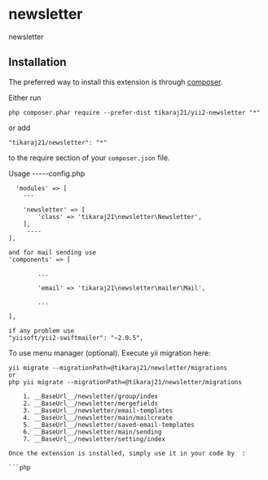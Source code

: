 newsletter
==========
newsletter

Installation
------------

The preferred way to install this extension is through [composer](http://getcomposer.org/download/).

Either run

```
php composer.phar require --prefer-dist tikaraj21/yii2-newsletter "*"
```

or add

```
"tikaraj21/newsletter": "*"
```

to the require section of your `composer.json` file.

Usage
-----config.php

      'modules' => [
		---
         
        'newsletter' => [
            'class' => 'tikaraj21\newsletter\Newsletter',
        ],
         ----
	],

	and for mail sending use
	'components' => [

            ...

            'email' => 'tikaraj21\newsletter\mailer\Mail',
            
            ...

    ],
	
	if any problem use 
	"yiisoft/yii2-swiftmailer": "~2.0.5",
	
To use menu manager (optional). Execute yii migration here:
```
yii migrate --migrationPath=@tikaraj21/newsletter/migrations	
or
php yii migrate --migrationPath=@tikaraj21/newsletter/migrations	
	
	1. __BaseUrl__/newsletter/group/index
	2. __BaseUrl__/newsletter/mergefields
	3. __BaseUrl__/newsletter/email-templates
	4. __BaseUrl__/newsletter/main/mailcreate
	5. __BaseUrl__/newsletter/saved-email-templates
	6. __BaseUrl__/newsletter/main/sending
	7. __BaseUrl__/newsletter/setting/index
	
Once the extension is installed, simply use it in your code by  :

```php
